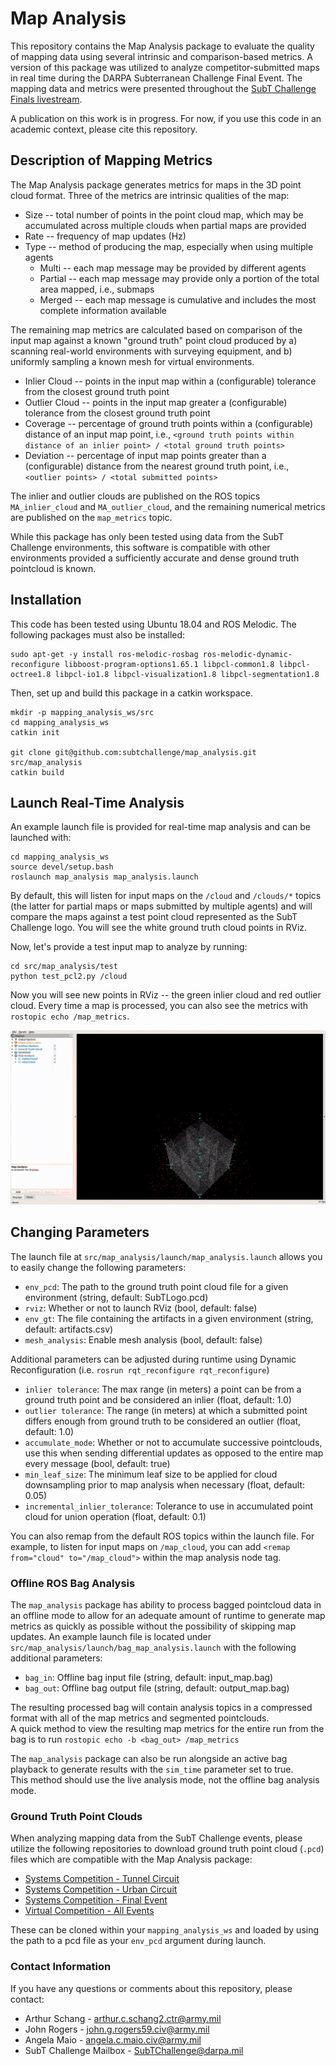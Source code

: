# Map Analysis

This repository contains the Map Analysis package to evaluate the quality of mapping data using several intrinsic and comparison-based metrics. 
A version of this package was utilized to analyze competitor-submitted maps in real time during the DARPA Subterranean Challenge Final Event. The mapping data and metrics were presented throughout the [SubT Challenge Finals livestream](https://www.youtube.com/watch?v=EAPSm7udG3Q).

A publication on this work is in progress. For now, if you use this code in an academic context, please cite this repository.

## Description of Mapping Metrics

The Map Analysis package generates metrics for maps in the 3D point cloud format. Three of the metrics are intrinsic qualities of the map:

* Size -- total number of points in the point cloud map, which may be accumulated across multiple clouds when partial maps are provided
* Rate -- frequency of map updates (Hz)
* Type -- method of producing the map, especially when using multiple agents
  * Multi -- each map message may be provided by different agents
  * Partial -- each map message may provide only a portion of the total area mapped, i.e., submaps
  * Merged -- each map message is cumulative and includes the most complete information available

The remaining map metrics are calculated based on comparison of the input map against a known "ground truth" point cloud produced by a) scanning real-world environments with surveying equipment, and b) uniformly sampling a known mesh for virtual environments. 

* Inlier Cloud -- points in the input map within a (configurable) tolerance from the closest ground truth point
* Outlier Cloud -- points in the input map greater a (configurable) tolerance from the closest ground truth point
* Coverage -- percentage of ground truth points within a (configurable) distance of an input map point, i.e., `<ground truth points within distance of an inlier point> / <total ground truth points>`
* Deviation -- percentage of input map points greater than a (configurable) distance from the nearest ground truth point, i.e., `<outlier points> / <total submitted points>`

The inlier and outlier clouds are published on the ROS topics `MA_inlier_cloud` and `MA_outlier_cloud`, and the remaining numerical metrics are published on the `map_metrics` topic. 

While this package has only been tested using data from the SubT Challenge environments, this software is compatible with other environments provided a sufficiently accurate and dense ground truth pointcloud is known.

## Installation

This code has been tested using Ubuntu 18.04 and ROS Melodic. The following packages must also be installed:

```
sudo apt-get -y install ros-melodic-rosbag ros-melodic-dynamic-reconfigure libboost-program-options1.65.1 libpcl-common1.8 libpcl-octree1.8 libpcl-io1.8 libpcl-visualization1.8 libpcl-segmentation1.8
```

Then, set up and build this package in a catkin workspace.

```
mkdir -p mapping_analysis_ws/src
cd mapping_analysis_ws
catkin init

git clone git@github.com:subtchallenge/map_analysis.git src/map_analysis
catkin build
```

## Launch Real-Time Analysis 

An example launch file is provided for real-time map analysis and can be launched with:

```
cd mapping_analysis_ws
source devel/setup.bash
roslaunch map_analysis map_analysis.launch
```

By default, this will listen for input maps on the `/cloud` and `/clouds/*` topics (the latter for partial maps or maps submitted by multiple agents) and will compare the maps against a test point cloud represented as the SubT Challenge logo.
You will see the white ground truth cloud points in RViz.

Now, let's provide a test input map to analyze by running:

```
cd src/map_analysis/test
python test_pcl2.py /cloud
```

Now you will see new points in RViz -- the green inlier cloud and red outlier cloud. Every time a map is processed, you can also see the metrics with `rostopic echo /map_metrics`.

![Map Cube](https://github.com/subtchallenge/map_analysis/blob/main/test/map_cube.gif)

## Changing Parameters

The launch file at `src/map_analysis/launch/map_analysis.launch` allows you to easily change the following parameters:

* `env_pcd`: The path to the ground truth point cloud file for a given environment (string, default: SubTLogo.pcd)  
* `rviz`: Whether or not to launch RViz (bool, default: false)  
* `env_gt`: The file containing the artifacts in a given environment (string, default: artifacts.csv)  
* `mesh_analysis`: Enable mesh analysis (bool, default: false)  

Additional parameters can be adjusted during runtime using Dynamic Reconfiguration (i.e. `rosrun rqt_reconfigure rqt_reconfigure`)  

* `inlier tolerance`: The max range (in meters) a point can be from a ground truth point and be considered an inlier (float, default: 1.0)  
* `outlier tolerance`: The range (in meters) at which a submitted point differs enough from ground truth to be considered an outlier (float, default: 1.0)  
* `accumulate_mode`: Whether or not to accumulate successive pointclouds, use this when sending differential updates as opposed to the entire map every message (bool, default: true)  
* `min_leaf_size`: The minimum leaf size to be applied for cloud downsampling prior to map analysis when necessary (float, default: 0.05)  
* `incremental_inlier_tolerance`: Tolerance to use in accumulated point cloud for union operation (float, default: 0.1)  

You can also remap from the default ROS topics within the launch file. For example, to listen for input maps on `/map_cloud`, you can add `<remap from="cloud" to="/map_cloud">` within the map analysis node tag.

### Offline ROS Bag Analysis 

The `map_analysis` package has ability to process bagged pointcloud data in an offline mode to allow for an adequate amount of runtime to generate map metrics as quickly as possible without the possibility of skipping map updates.  An example launch file is located under `src/map_analysis/launch/bag_map_analysis.launch` with the following additional parameters:

* `bag_in`: Offline bag input file (string, default: input_map.bag)  
* `bag_out`: Offline bag output file (string, default: output_map.bag)  

The resulting processed bag will contain analysis topics in a compressed format with all of the map metrics and segmented pointclouds.  
A quick method to view the resulting map metrics for the entire run from the bag is to run `rostopic echo -b <bag_out> /map_metrics`

The `map_analysis` package can also be run alongside an active bag playback to generate results with the `sim_time` parameter set to true.  
This method should use the live analysis mode, not the offline bag analysis mode.

### Ground Truth Point Clouds

When analyzing mapping data from the SubT Challenge events, please utilize the following repositories to download ground truth point cloud (`.pcd`) files which are compatible with the Map Analysis package:

* [Systems Competition - Tunnel Circuit](https://bitbucket.org/subtchallenge/tunnel_ground_truth)
* [Systems Competition - Urban Circuit](https://bitbucket.org/subtchallenge/urban_ground_truth)
* [Systems Competition - Final Event](https://bitbucket.org/subtchallenge/finals_ground_truth)
* [Virtual Competition - All Events](https://github.com/subtchallenge/virtual_ground_truth)

These can be cloned within your `mapping_analysis_ws` and loaded by using the path to a pcd file as your `env_pcd` argument during launch.
 
### Contact Information ###

If you have any questions or comments about this repository, please contact:

* Arthur Schang - arthur.c.schang2.ctr@army.mil  
* John Rogers - john.g.rogers59.civ@army.mil  
* Angela Maio - angela.c.maio.civ@army.mil  
* SubT Challenge Mailbox - SubTChallenge@darpa.mil  
